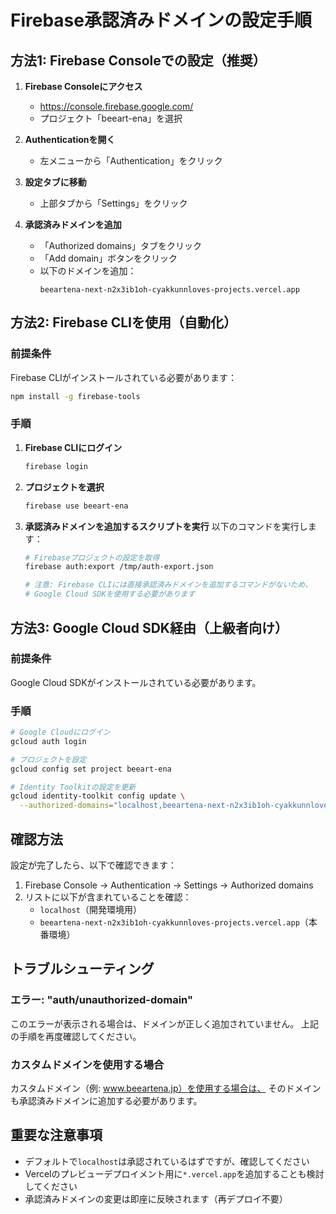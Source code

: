 # Firebase承認済みドメインの設定手順

## 方法1: Firebase Consoleでの設定（推奨）

1. **Firebase Consoleにアクセス**
   - https://console.firebase.google.com/
   - プロジェクト「beeart-ena」を選択

2. **Authenticationを開く**
   - 左メニューから「Authentication」をクリック

3. **設定タブに移動**
   - 上部タブから「Settings」をクリック

4. **承認済みドメインを追加**
   - 「Authorized domains」タブをクリック
   - 「Add domain」ボタンをクリック
   - 以下のドメインを追加：
     ```
     beeartena-next-n2x3ib1oh-cyakkunnloves-projects.vercel.app
     ```

## 方法2: Firebase CLIを使用（自動化）

### 前提条件
Firebase CLIがインストールされている必要があります：
```bash
npm install -g firebase-tools
```

### 手順

1. **Firebase CLIにログイン**
   ```bash
   firebase login
   ```

2. **プロジェクトを選択**
   ```bash
   firebase use beeart-ena
   ```

3. **承認済みドメインを追加するスクリプトを実行**
   以下のコマンドを実行します：

   ```bash
   # Firebaseプロジェクトの設定を取得
   firebase auth:export /tmp/auth-export.json

   # 注意: Firebase CLIには直接承認済みドメインを追加するコマンドがないため、
   # Google Cloud SDKを使用する必要があります
   ```

## 方法3: Google Cloud SDK経由（上級者向け）

### 前提条件
Google Cloud SDKがインストールされている必要があります。

### 手順

```bash
# Google Cloudにログイン
gcloud auth login

# プロジェクトを設定
gcloud config set project beeart-ena

# Identity Toolkitの設定を更新
gcloud identity-toolkit config update \
  --authorized-domains="localhost,beeartena-next-n2x3ib1oh-cyakkunnloves-projects.vercel.app"
```

## 確認方法

設定が完了したら、以下で確認できます：

1. Firebase Console → Authentication → Settings → Authorized domains
2. リストに以下が含まれていることを確認：
   - `localhost`（開発環境用）
   - `beeartena-next-n2x3ib1oh-cyakkunnloves-projects.vercel.app`（本番環境）

## トラブルシューティング

### エラー: "auth/unauthorized-domain"
このエラーが表示される場合は、ドメインが正しく追加されていません。
上記の手順を再度確認してください。

### カスタムドメインを使用する場合
カスタムドメイン（例: www.beeartena.jp）を使用する場合は、
そのドメインも承認済みドメインに追加する必要があります。

## 重要な注意事項

- デフォルトで`localhost`は承認されているはずですが、確認してください
- Vercelのプレビューデプロイメント用に`*.vercel.app`を追加することも検討してください
- 承認済みドメインの変更は即座に反映されます（再デプロイ不要）